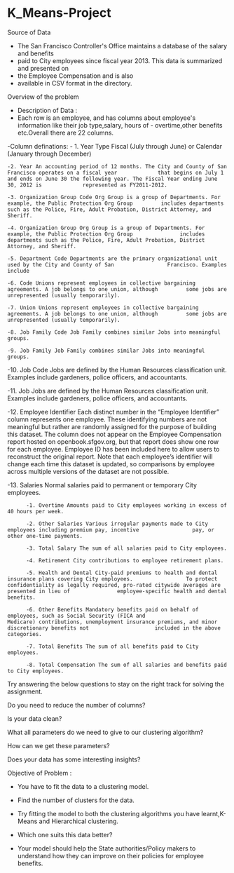 # K_Means-Project
Source of Data
  - The San Francisco Controller's Office maintains a database of the salary and benefits
  - paid to City employees since fiscal year 2013. This data is summarized and presented on
  - the Employee Compensation and is also
  - available in CSV format in the directory.

Overview of the problem
  - Description of Data :
  - Each row is an employee, and has columns about employee's information like their job type,salary, hours of       - overtime,other benefits etc.Overall there are 22 columns.
  
  -Column definations:
    - 1. Year Type Fiscal (July through June) or Calendar (January through December)

    -2. Year An accounting period of 12 months. The City and County of San Francisco operates on a fiscal year             that begins on July 1 and ends on June 30 the following year. The Fiscal Year ending June 30, 2012 is             represented as FY2011-2012.

    -3. Organization Group Code Org Group is a group of Departments. For example, the Public Protection Org Group         includes departments such as the Police, Fire, Adult Probation, District Attorney, and Sheriff.

    -4. Organization Group Org Group is a group of Departments. For example, the Public Protection Org Group               includes departments such as the Police, Fire, Adult Probation, District Attorney, and Sheriff.

    -5. Department Code Departments are the primary organizational unit used by the City and County of San                 Francisco. Examples include

    -6. Code Unions represent employees in collective bargaining agreements. A job belongs to one union, although         some jobs are unrepresented (usually temporarily).

    -7. Union Unions represent employees in collective bargaining agreements. A job belongs to one union, although         some jobs are unrepresented (usually temporarily).

    -8. Job Family Code Job Family combines similar Jobs into meaningful groups.

    -9. Job Family Job Family combines similar Jobs into meaningful groups.
   -10. Job Code Jobs are defined by the Human Resources classification unit. Examples include gardeners, police           officers, and accountants.

   -11. Job Jobs are defined by the Human Resources classification unit. Examples include gardeners, police               officers, and accountants.

   -12. Employee Identifier Each distinct number in the “Employee Identifier” column represents one employee.             These identifying numbers are not meaningful but rather are randomly assigned for the purpose of building         this dataset. The column does not appear on the Employee Compensation report hosted on openbook.sfgov.org,         but that report does show one row for each employee. Employee ID has been included here to allow users to         reconstruct the original report. Note that each employee’s identifier will change each time this dataset           is updated, so comparisons by employee across multiple versions of the dataset are not possible.

   -13. Salaries Normal salaries paid to permanent or temporary City employees.
   
          -1. Overtime Amounts paid to City employees working in excess of 40 hours per week.

          -2. Other Salaries Various irregular payments made to City employees including premium pay, incentive                 pay, or other one-time payments.

          -3. Total Salary The sum of all salaries paid to City employees.

          -4. Retirement City contributions to employee retirement plans.

          -5. Health and Dental City-paid premiums to health and dental insurance plans covering City employees.                 To protect confidentiality as legally required, pro-rated citywide averages are presented in lieu of               employee-specific health and dental benefits.

          -6. Other Benefits Mandatory benefits paid on behalf of employees, such as Social Security (FICA and                   Medicare) contributions, unemployment insurance premiums, and minor discretionary benefits not                     included in the above categories.

          -7. Total Benefits The sum of all benefits paid to City employees.

          -8. Total Compensation The sum of all salaries and benefits paid to City employees.
          
  Try answering the below questions to stay on the right track for solving the assignment.
  
Do you need to reduce the number of columns?

Is your data clean?

What all parameters do we need to give to our clustering algorithm?

How can we get these parameters?

Does your data has some interesting insights?

Objective of Problem :

  - You have to fit the data to a clustering model.

  - Find the number of clusters for the data.

  - Try fitting the model to both the clustering algorithms you have learnt,K-Means and Hierarchical clustering.

  - Which one suits this data better?

  - Your model should help the State authorities/Policy makers to understand how they can improve on their             policies for employee benefits.
